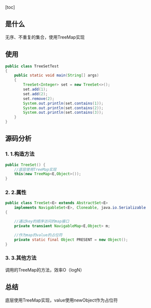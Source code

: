 [toc]

 

## 是什么

无序、不重复的集合，使用TreeMap实现

## 使用

```java
public class TreeSetTest
{
    public static void main(String[] args)
    {
        TreeSet<Integer> set = new TreeSet<>();
        set.add(1);
        set.add(2);
        set.remove(2);
        System.out.println(set.contains(1));
        System.out.println(set.contains(2));
        System.out.println(set.contains(3));
    }
}
```


## 源码分析


### 1. 1.构造方法
```java
public TreeSet() {
	//底层使用TreeMap实现
    this(new TreeMap<E,Object>());
}

```

### 2. 2.属性
```java
public class TreeSet<E> extends AbstractSet<E>
    implements NavigableSet<E>, Cloneable, java.io.Serializable
{

	//通过key的顺序访问的map接口
    private transient NavigableMap<E,Object> m;

	//作为map的value的占位符
    private static final Object PRESENT = new Object();
}
```


### 3. 3.其他方法
调用的TreeMap的方法，效率O（logN）

## 总结
底层使用TreeMap实现，value使用newObject作为占位符

